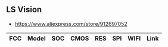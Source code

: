 LS Vision
---------
- https://www.aliexpress.com/store/912697052

| FCC              | Model       | SOC          | CMOS | RES | SPI   | WIFI       | Link |
|------------------|-------------|--------------|------|-----|-------|------------|------|
